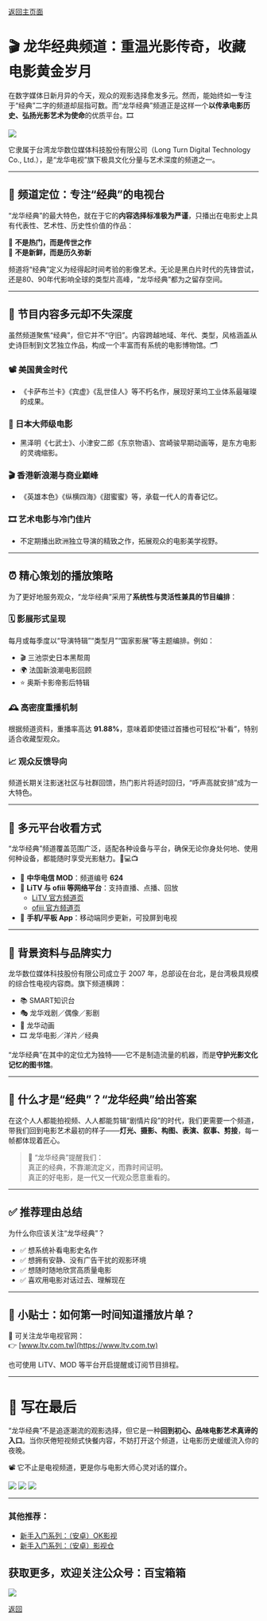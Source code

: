 [返回主页面](..)

# 🎬 龙华经典频道：重温光影传奇，收藏电影黄金岁月

在数字媒体日新月异的今天，观众的观影选择愈发多元。然而，能始终如一专注于“经典”二字的频道却屈指可数。而“龙华经典”频道正是这样一个**以传承电影历史、弘扬光影艺术为使命**的优质平台。🎞️

<img src="../assets/img_TV/002_LTV_LHJD/00.jpg" style="max-width:100%; height:auto;">

它隶属于台湾龙华数位媒体科技股份有限公司（Long Turn Digital Technology Co., Ltd.），是“龙华电视”旗下极具文化分量与艺术深度的频道之一。

---

## 🌟 频道定位：专注“经典”的电视台

“龙华经典”的最大特色，就在于它的**内容选择标准极为严谨**，只播出在电影史上具有代表性、艺术性、历史性价值的作品：

📌 **不是热门，而是传世之作**  
📌 **不是新鲜，而是历久弥新**

频道将“经典”定义为经得起时间考验的影像艺术。无论是黑白片时代的先锋尝试，还是80、90年代影响全球的类型片高峰，“龙华经典”都为之留存空间。

---

## 🧭 节目内容多元却不失深度

虽然频道聚焦“经典”，但它并不“守旧”。内容跨越地域、年代、类型，风格涵盖从史诗巨制到文艺独立作品，构成一个丰富而有系统的电影博物馆。🗂️

### 📽️ 美国黄金时代  
- 《卡萨布兰卡》《宾虚》《乱世佳人》等不朽名作，展现好莱坞工业体系最璀璨的成果。

### 🎥 日本大师级电影  
- 黑泽明《七武士》、小津安二郎《东京物语》、宫崎骏早期动画等，是东方电影的灵魂缩影。

### 🎬 香港新浪潮与商业巅峰  
- 《英雄本色》《纵横四海》《甜蜜蜜》等，承载一代人的青春记忆。

### 🎞️ 艺术电影与冷门佳片  
- 不定期播出欧洲独立导演的精致之作，拓展观众的电影美学视野。

---

## ⏰ 精心策划的播放策略

为了更好地服务观众，“龙华经典”采用了**系统性与灵活性兼具的节目编排**：

### 🗓️ 影展形式呈现  
每月或每季度以“导演特辑”“类型月”“国家影展”等主题编排。例如：

- 🎬 三池崇史日本黑帮周  
- 🌍 法国新浪潮电影回顾  
- ⭐ 奥斯卡影帝影后特辑

### 🕰️ 高密度重播机制  
根据频道资料，重播率高达 **91.88%**，意味着即使错过首播也可轻松“补看”，特别适合收藏型观众。

### 📈 观众反馈导向  
频道长期关注影迷社区与社群回馈，热门影片将适时回归，“呼声高就安排”成为一大特色。

---

## 📡 多元平台收看方式

“龙华经典”频道覆盖范围广泛，适配各种设备与平台，确保无论你身处何地、使用何种设备，都能随时享受光影魅力。📱💻📺

- 🔹 **中华电信 MOD**：频道编号 **624**
- 🔹 **LiTV 与 ofiii 等网络平台**：支持直播、点播、回放  
  - [LiTV 官方频道页](https://www.litv.tv/channel/watch/litv-longturn21)  
  - [ofiii 官方频道页](https://www.ofiii.com/channel/watch/litv-longturn21)
- 🔹 **手机/平板 App**：移动端同步更新，可投屏到电视

---

## 🏢 背景资料与品牌实力

龙华数位媒体科技股份有限公司成立于 2007 年，总部设在台北，是台湾极具规模的综合性电视内容商。旗下频道横跨：

- 📚 SMART知识台  
- 🎭 龙华戏剧／偶像／影剧  
- 🎨 龙华动画  
- 🎞️ 龙华电影／洋片／经典

“龙华经典”在其中的定位尤为独特——它不是制造流量的机器，而是**守护光影文化记忆的图书馆**。

---

## 💎 什么才是“经典”？“龙华经典”给出答案

在这个人人都能拍视频、人人都能剪辑“剧情片段”的时代，我们更需要一个频道，带我们回到电影艺术最初的样子——**灯光、摄影、构图、表演、叙事、剪接**，每一帧都体现着匠心。

> 🧠 “龙华经典”提醒我们：  
> 真正的经典，不靠潮流定义，而靠时间证明。  
> 真正的好电影，是一代又一代观众愿意重看的。

---

## ✅ 推荐理由总结

为什么你应该关注“龙华经典”？

- ✅ 想系统补看电影史名作  
- ✅ 想拥有安静、没有广告干扰的观影环境  
- ✅ 想随时随地欣赏高质量电影  
- ✅ 喜欢用电影对话过去、理解现在

---

## 📎 小贴士：如何第一时间知道播放片单？

📰 可关注龙华电视官网：  
👉 [www.ltv.com.tw](https://www.ltv.com.tw)

也可使用 LiTV、MOD 等平台开启提醒或订阅节目排程。

---

# 🎉 写在最后

“龙华经典”不是追逐潮流的观影选择，但它是一种**回到初心、品味电影艺术真谛的入口**。当你厌倦短视频式快餐内容，不妨打开这个频道，让电影历史缓缓流入你的夜晚。

📽️ 它不止是电视频道，更是你与电影大师心灵对话的媒介。

<img src="../assets/img_TV/002_LTV_LHJD/01.jpg" style="max-width:100%; height:auto;">

<img src="../assets/img_TV/002_LTV_LHJD/02.jpg" style="max-width:100%; height:auto;">

<img src="../assets/img_TV/002_LTV_LHJD/03.jpg" style="max-width:100%; height:auto;">

---

### 其他推荐：
*   [新手入门系列：（安卓）OK影视](./docs/022_OK_Pro.md)
*   [新手入门系列：（安卓）影视仓](../docs/017_YingShiCang.md)

## 获取更多，欢迎关注公众号：百宝箱箱
<img src="../assets/GongZhongHao.png" style="max-width:100%; height:auto;">

[返回](..)
